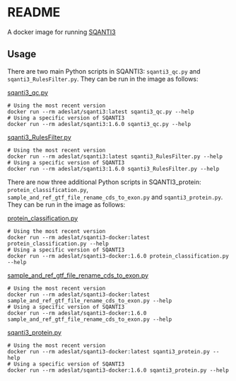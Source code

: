 
# README

A docker image for running [SQANTI3](https://github.com/ConesaLab/SQANTI3)

## Usage

There are two main Python scripts in SQANTI3: `sqanti3_qc.py` and `sqanti3_RulesFilter.py`. They can be run in the image as follows:

[sqanti3_qc.py](https://github.com/ConesaLab/SQANTI3#running-sqanti3-quality-control-script)

```
# Using the most recent version
docker run --rm adeslat/sqanti3:latest sqanti3_qc.py --help
# Using a specific version of SQANTI3
docker run --rm adeslat/sqanti3:1.6.0 sqanti3_qc.py --help
```

[sqanti3_RulesFilter.py](https://github.com/ConesaLab/SQANTI3#filtering-isoforms-using-sqanti3-output-and-a-pre-defined-rules)

```
# Using the most recent version
docker run --rm adeslat/sqanti3:latest sqanti3_RulesFilter.py --help
# Using a specific version of SQANTI3
docker run --rm adeslat/sqanti3:1.6.0 sqanti3_RulesFilter.py --help
```

There are now three additional Python scripts in SQANTI3_protein: `protein_classification.py`, `sample_and_ref_gtf_file_rename_cds_to_exon.py` and `sqanti3_protein.py`. They can be run in the image as follows:

[protein_classification.py](https://github.com/ConesaLab/SQANTI3#filtering-isoforms-using-sqanti3-output-and-a-pre-defined-rules)

```
# Using the most recent version
docker run --rm adeslat/sqanti3-docker:latest protein_classification.py --help
# Using a specific version of SQANTI3
docker run --rm adeslat/sqanti3-docker:1.6.0 protein_classification.py --help
```
[sample_and_ref_gtf_file_rename_cds_to_exon.py](https://github.com/ConesaLab/SQANTI3#filtering-isoforms-using-sqanti3-output-and-a-pre-defined-rules)

```
# Using the most recent version
docker run --rm adeslat/sqanti3-docker:latest sample_and_ref_gtf_file_rename_cds_to_exon.py --help
# Using a specific version of SQANTI3
docker run --rm adeslat/sqanti3-docker:1.6.0 sample_and_ref_gtf_file_rename_cds_to_exon.py --help
```
[sqanti3_protein.py](https://github.com/ConesaLab/SQANTI3#filtering-isoforms-using-sqanti3-output-and-a-pre-defined-rules)

```
# Using the most recent version
docker run --rm adeslat/sqanti3-docker:latest sqanti3_protein.py --help
# Using a specific version of SQANTI3
docker run --rm adeslat/sqanti3-docker:1.6.0 sqanti3_protein.py --help
```
